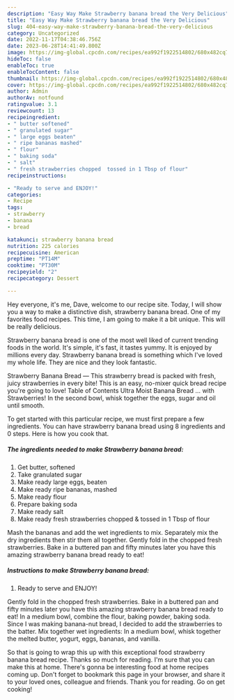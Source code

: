 ```yaml
---
description: "Easy Way Make Strawberry banana bread the Very Delicious"
title: "Easy Way Make Strawberry banana bread the Very Delicious"
slug: 404-easy-way-make-strawberry-banana-bread-the-very-delicious
category: Uncategorized
date: 2022-11-17T04:38:46.756Z
date: 2023-06-28T14:41:49.800Z
image: https://img-global.cpcdn.com/recipes/ea992f1922514802/680x482cq70/strawberry-banana-bread-recipe-main-photo.jpg
hideToc: false
enableToc: true
enableTocContent: false
thumbnail: https://img-global.cpcdn.com/recipes/ea992f1922514802/680x482cq70/strawberry-banana-bread-recipe-main-photo.jpg
cover: https://img-global.cpcdn.com/recipes/ea992f1922514802/680x482cq70/strawberry-banana-bread-recipe-main-photo.jpg
author: Admin
authorAv: notfound
ratingvalue: 3.1
reviewcount: 13
recipeingredient:
- " butter softened"
- " granulated sugar"
- " large eggs beaten"
- " ripe bananas mashed"
- " flour"
- " baking soda"
- " salt"
- " fresh strawberries chopped  tossed in 1 Tbsp of flour"
recipeinstructions:

- "Ready to serve and ENJOY!"
categories:
- Recipe
tags:
- strawberry
- banana
- bread

katakunci: strawberry banana bread 
nutrition: 225 calories
recipecuisine: American
preptime: "PT14M"
cooktime: "PT30M"
recipeyield: "2"
recipecategory: Dessert

---
```



Hey everyone, it's me, Dave, welcome to our recipe site. Today, I will show you a way to make a distinctive dish, strawberry banana bread. One of my favorites food recipes. This time, I am going to make it a bit unique. This will be really delicious.

Strawberry banana bread is one of the most well liked of current trending foods in the world. It's simple, it's fast, it tastes yummy. It is enjoyed by millions every day. Strawberry banana bread is something which I've loved my whole life. They are nice and they look fantastic.

Strawberry Banana Bread — This strawberry bread is packed with fresh, juicy strawberries in every bite! This is an easy, no-mixer quick bread recipe you&#39;re going to love! Table of Contents Ultra Moist Banana Bread … with Strawberries! In the second bowl, whisk together the eggs, sugar and oil until smooth.


To get started with this particular recipe, we must first prepare a few ingredients. You can have strawberry banana bread using 8 ingredients and 0 steps. Here is how you cook that.

<!--inarticleads1-->

##### The ingredients needed to make Strawberry banana bread:

1. Get  butter, softened
1. Take  granulated sugar
1. Make ready  large eggs, beaten
1. Make ready  ripe bananas, mashed
1. Make ready  flour
1. Prepare  baking soda
1. Make ready  salt
1. Make ready  fresh strawberries chopped &amp; tossed in 1 Tbsp of flour


Mash the bananas and add the wet ingredients to mix. Separately mix the dry ingredients then stir them all together. Gently fold in the chopped fresh strawberries. Bake in a buttered pan and fifty minutes later you have this amazing strawberry banana bread ready to eat! 

<!--inarticleads2-->

##### Instructions to make Strawberry banana bread:


1. Ready to serve and ENJOY!

Gently fold in the chopped fresh strawberries. Bake in a buttered pan and fifty minutes later you have this amazing strawberry banana bread ready to eat! In a medium bowl, combine the flour, baking powder, baking soda. Since I was making banana-nut bread, I decided to add the strawberries to the batter. Mix together wet ingredients: In a medium bowl, whisk together the melted butter, yogurt, eggs, bananas, and vanilla. 

So that is going to wrap this up with this exceptional food strawberry banana bread recipe. Thanks so much for reading. I'm sure that you can make this at home. There's gonna be interesting food at home recipes coming up. Don't forget to bookmark this page in your browser, and share it to your loved ones, colleague and friends. Thank you for reading. Go on get cooking!
